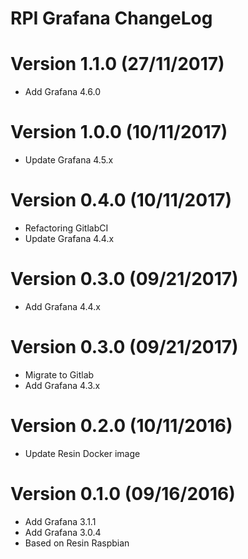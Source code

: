 RPI Grafana ChangeLog
=================================

# Version 1.1.0 (27/11/2017)

- Add Grafana 4.6.0

# Version 1.0.0 (10/11/2017)

- Update Grafana 4.5.x

# Version 0.4.0 (10/11/2017)

- Refactoring GitlabCI
- Update Grafana 4.4.x

# Version 0.3.0 (09/21/2017)

- Add Grafana 4.4.x

# Version 0.3.0 (09/21/2017)

- Migrate to Gitlab
- Add Grafana 4.3.x

# Version 0.2.0 (10/11/2016)

- Update Resin Docker image

# Version 0.1.0 (09/16/2016)

- Add Grafana 3.1.1
- Add Grafana 3.0.4
- Based on Resin Raspbian
